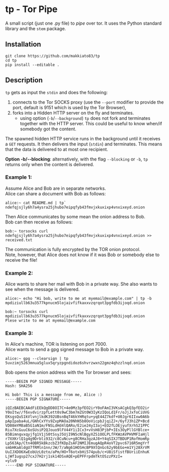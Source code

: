# tp  - Tor Pipe

A small script (just one .py file) to _pipe_ over tor. It uses the Python standard library and the `stem` package. 

## Installation
```
git clone https://github.com/makkiato83/tp
cd tp
pip install --editable .
```

## Description

`tp` gets as input the `stdin` and does the following:
1) connects to the Tor SOCKS proxy (use the `--port` modifier to provide the port, default is 9151 which is used by the Tor Browser), 
2) forks into a Hidden HTTP server on the fly and terminates. 
    - using option (`-b`/`--background`) `tp` does not fork and terminates together with the HTTP server. This could be useful to know when/if somebody got the content.

The spawned hidden HTTP service runs in the background until it receives a `GET` requests. It then delivers the input (`stdin`) and terminates.
This means that the data is delivered to at most one recipient.

**Option -b/--blocking**: alternatively, with the flag `--blocking` or `-b`, `tp` returns only when the content is delivered.

### Example 1:
Assume Alice and Bob are in separate networks.\
Alice can share a document with Bob as follows:
```
alice:~ cat README.md | tp`
ndefqjsjly6h7a4ysra25jhubo7eipqfyb43fmvjxkuxixp4vnxixeyd.onion
```

Then Alice communicates by some mean the onion address to Bob.\
Bob can then receive as follows:

```
bob:~ torsocks curl ndefqjsjly6h7a4ysra25jhubo7eipqfyb43fmvjxkuxixp4vnxixeyd.onion >> received.txt
```
The communication is fully encrypted by the TOR onion protocol.\
Note, however, that Alice does not know if it was Bob or somebody else to receive the file!

### Example 2:

Alice wants to share her mail with Bob in a private way. She also wants to see when the message is delivered.

```commandline
alice:~ echo "Hi bob, write to me at myemail@example.com" | tp -b
mpdiziullb63u3577kpnucm5lojaivfifkaxxvzqrqot3pgfdb3ijoqd.onion
```

```commandline
bob:~ torsocks curl mpdiziullb63u3577kpnucm5lojaivfifkaxxvzqrqot3pgfdb3ijoqd.onion
Plese write to me at myemail@example.com
```

### Example 3:

In Alice's machine, TOR is listening on port 7000.\
Alice wants to send a gpg signed message to Bob in a private way.

```commandline
alice:~ gpg --clearsign | tp
5uvzimj5263mnua5glux5qryzpgndidoz6shvrzwxn22gmz4qhzzlnqd.onion
```

Bob opens the onion address with the Tor browser and sees:

```commandline
-----BEGIN PGP SIGNED MESSAGE-----
Hash: SHA256

Hi bob! This is a message from me, Alice :)
-----BEGIN PGP SIGNATURE-----

iQIzBAEBCAAdFiEEkQgDD8OI7C+4e0Mz3pfEO2irY0oFAmI3VKsACgkQ3pfEO2ir
Y0oItw//f6xvdvirzpfLett0s9wC3bm7mZGt0W3IyKzIQoLd1Fr/oJjJxfoCiUVG
EKsgsQuS1kVlvnjlkdK392UBsnBqT46kYHRqtu+yqE44Z7kdf+U0Jgr6IIxw0A6b
pApIpaba4uL/GNhCxYYs9ZxpMAOa20NhN5b8OoVicpbJjqiZJ+/6yfJ3h1ZP+Bcd
VD08mYM8aB5G1aN1m/FNSLdHd4lQARo/E2ie24yI3aj+EO2fLOEjyufXrhS21PPC
Riu7XcGuuC6oSUsiP2QJouo9lFV44Y1iICx3+vVsH83PjbP+IEs3OyPllGYBlce+
85Bimnqvxqyjfg1V1jS0tSsyJ5UjI9N5cNlBgyXZS1OOLPLfFKWzAVPHVMFIaHjl
r7XXKrlQ1g4g9Drbli932/c8CuNcu+g8CRHa3gzAJ8+Y4qSIXJTBDUP1RofHomRp
Lp563Ap/Ctn4OBR5kBkzcbZ3fKDpZsAF2NMIJEmugAQpR4oVT2pvc6716R5mgYrf
smbHKaAldgU7fRMln1nn/JW/7/aNg61HOSHcBP9XtQnGc62y9bEGo+m1Yj28XrVM
UuIJXDO6XwEobUzL0zto/aPm/HO+T6otxbHi574pub/c+U8iSfistfBUriiEnhuK
LjWf1ugsp27cxJ7H2rj1sk14DSxAQE+pEPFFrpdmTktOSzzPXzI=
=ylu9
-----END PGP SIGNATURE-----
```

